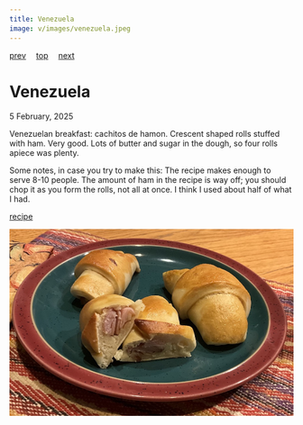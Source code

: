 ```yaml
---
title: Venezuela
image: v/images/venezuela.jpeg
---
```

[prev](vatican_city.md)&emsp;
[top](../index.md)&emsp;
[next](vietnam.md)
# Venezuela
5 February, 2025

Venezuelan breakfast: cachitos de hamon. Crescent shaped rolls stuffed
with ham. Very good. Lots of butter and sugar in the dough, so four
rolls apiece was plenty.

Some notes, in case you try to make this: The recipe makes enough to
serve 8-10 people. The amount of ham in the recipe is way off; you
should chop it as you form the rolls, not all at once. I think I used
about half of what I had.

[recipe](https://blog.amigofoods.com/index.php/venezuelan-fooods/cachitos/)<br>

![breakfast](images/venezuela.jpeg)
